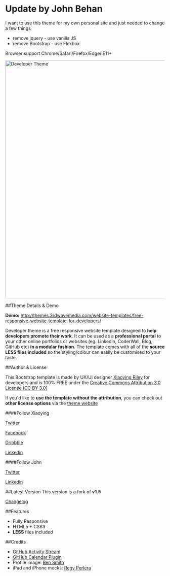 # Update by John Behan
I want to use this theme for my own personal site and just needed to change a few things
- remove jquery - use vanilla JS
- remove Bootstrap - use Flexbox

Browser support Chrome/Safari/Firefox/Edge/IE11+

<a href="http://themes.3rdwavemedia.com/website-templates/free-responsive-website-template-for-developers/" target="_blank"><img src="http://themes.3rdwavemedia.com/wp-content/uploads/2014/07/Responsive-HTML5-CSS3-Website-Template-for-Developers.png" alt="Developer Theme" width="750" /></a>

##Theme Details & Demo

**Demo:** http://themes.3rdwavemedia.com/website-templates/free-responsive-website-template-for-developers/

Developer theme is a free responsive website template designed to **help developers promote their work**.
It can be used as a **professional portal** to your other online portfolios or websites (eg. Linkedin, CoderWall, Blog, GitHub etc) **in a modular fashion**.
The template comes with all of the **source LESS files included** so the styling/colour can easily be customised to your taste.

##Author & License

This Bootstrap template is made by UX/UI designer [Xiaoying Riley](https://twitter.com/3rdwave_themes) for developers and is 100% FREE under the [Creative Commons Attribution 3.0 License (CC BY 3.0)](http://creativecommons.org/licenses/by/3.0/)

If you'd like to **use the template without the attribution**, you can check out **other license options** via the [theme website](http://themes.3rdwavemedia.com/website-templates/free-responsive-website-template-for-developers/)

####Follow Xiaoying

[Twitter](https://twitter.com/3rdwave_themes)

[Facebook](https://www.facebook.com/3rdwavethemes/)

[Dribbble](https://dribbble.com/Xiaoying)

[Linkedin](https://uk.linkedin.com/in/xiaoying)

####Follow John

[Twitter](https://twitter.com/jjmax75)

[Linkedin](https://ie.linkedin.com/in/johnbehan)


##Latest Version
This version is a fork of **v1.5**

[Changelog](http://themes.3rdwavemedia.com/website-templates/free-responsive-website-template-for-developers/)


##Features

-  Fully Responsive
-  HTML5 + CSS3
-  **LESS** files included

##Credits
- [GitHub Activity Stream](http://caseyscarborough.com/projects/github-activity/)
- [GitHub Calendar Plugin](https://github.com/IonicaBizau/github-calendar)
- Profile image: [Ben Smith](https://www.flickr.com/photos/dotbenjamin/2577394151)
- iPad and iPhone mocks: [Regy Perlera](https://dribbble.com/perlerar)
